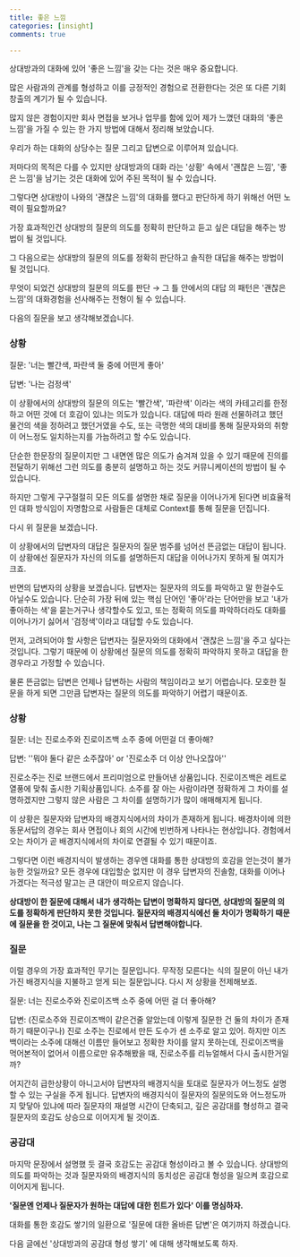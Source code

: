 ```yaml
---
title: 좋은 느낌
categories: [insight]
comments: true

---
```


상대방과의 대화에 있어 '좋은 느낌'을 갖는 다는 것은 매우 중요합니다.

많은 사람과의 관계를 형성하고 이를 긍정적인 경험으로 전환한다는 것은 또 다른 기회 창출의 계기가 될 수 있습니다.

많지 않은 경험이지만 회사 면접을 보거나 업무를 함에 있어 제가 느꼈던 대화의 '좋은 느낌'을 가질 수 있는 한 가지 방법에 대해서 정리해 보았습니다.



우리가 하는 대화의 상당수는 질문 그리고 답변으로 이루어져 있습니다.

저마다의 목적은 다를 수 있지만 상대방과의 대화 라는 '상황' 속에서 '괜찮은 느낌', '좋은 느낌'을 남기는 것은 대화에 있어 주된 목적이 될 수 있습니다.

그렇다면 상대방이 나와의 '괜찮은 느낌'의 대화를 했다고 판단하게 하기 위해선 어떤 노력이 필요할까요?



가장 효과적인건 상대방의 질문의 의도를 정확히 판단하고 듣고 싶은 대답을 해주는 방법이 될 것입니다.

그 다음으로는 상대방의 질문의 의도를 정확히 판단하고 솔직한 대답을 해주는 방법이 될 것입니다.

무엇이 되었건 상대방의 질문의 의도를 판단 → 그 틀 안에서의 대답 의 패턴은 '괜찮은 느낌'의 대화경험을 선사해주는 전형이 될 수 있습니다.

다음의 질문을 보고 생각해보겠습니다.

### 상황

질문: '너는 빨간색, 파란색 둘 중에 어떤게 좋아'

답변: '나는 검정색'

이 상황에서의 상대방의 질문의 의도는 '빨간색', '파란색' 이라는 색의 카테고리를 한정하고 어떤 것에 더 호감이 있냐는 의도가 있습니다. 대답에 따라 원래 선물하려고 했던 물건의 색을 정하려고 했던거였을 수도, 또는 극명한 색의 대비를 통해 질문자와의 취향이 어느정도 일치하는지를 가늠하려고 할 수도 있습니다.

단순한 한문장의 질문이지만 그 내면엔 많은 의도가 숨겨져 있을 수 있기 때문에 진의를 전달하기 위해선 그런 의도를 충분히 설명하고 하는 것도 커뮤니케이션의 방법이 될 수 있습니다.



하지만 그렇게 구구절절히 모든 의도를 설명한 채로 질문을 이어나가게 된다면 비효율적인 대화 방식임이 자명함으로 사람들은 대체로 Context를 통해 질문을 던집니다.



다시 위 질문을 보겠습니다.

이 상황에서의 답변자의 대답은 질문자의 질문 범주를 넘어선 뜬금없는 대답이 됩니다. 이 상황에선 질문자가 자신의 의도를 설명하든지 대답을 이어나가지 못하게 될 여지가 크죠.

반면의 답변자의 상황을 보겠습니다. 답변자는 질문자의 의도를 파악하고 말 한걸수도 아닐수도 있습니다. 단순히 가장 뒤에 있는 핵심 단어인 '좋아'라는 단어만을 보고 '내가 좋아하는 색'을 묻는거구나 생각할수도 있고, 또는 정확히 의도를 파악하더라도 대화를 이어나가기 싫어서 '검정색'이라고 대답할 수도 있습니다.

먼저, 고려되어야 할 사항은 답변자는 질문자와의 대화에서 '괜찮은 느낌'을 주고 싶다는 것입니다. 그렇기 때문에 이 상황에선 질문의 의도를 정확히 파악하지 못하고 대답을 한경우라고 가정할 수 있습니다.



물론 뜬금없는 답변은 언제나 답변하는 사람의 책임이라고 보기 어렵습니다. 모호한 질문을 하게 되면 그만큼 답변자는 질문의 의도를 파악하기 어렵기 때문이죠.

### 상황

질문: 너는 진로소주와 진로이즈백 소주 중에 어떤걸 더 좋아해?

답변: ''뭐야 둘다 같은 소주잖아' or '진로소주 더 이상 안나오잖아''

진로소주는 진로 브랜드에서 프리미엄으로 만들어낸 상품입니다. 진로이즈백은 레트로 열풍에 맞춰 출시한 기획상품입니다. 소주를 잘 아는 사람이라면 정확하게 그 차이를 설명하겠지만 그렇지 않은 사람은 그 차이를 설명하기가 많이 애매해지게 됩니다.

이 상황은 질문자와 답변자의 배경지식에서의 차이가 존재하게 됩니다. 배경차이에 의한 동문서답의 경우는 회사 면접이나 회의 시간에 빈번하게 나타나는 현상입니다. 경험에서 오는 차이가 곧 배경지식에서의 차이로 연결될 수 있기 때문이죠.

그렇다면 이런 배경지식이 발생하는 경우엔 대화를 통한 상대방의 호감을 얻는것이 불가능한 것일까요? 모든 경우에 대입할순 없지만 이 경우 답변자의 진솔함, 대화를 이어나가겠다는 적극성 말고는 큰 대안이 떠오르지 않습니다.

**상대방이 한 질문에 대해서 내가 생각하는 답변이 명확하지 않다면, 상대방의 질문의 의도를 정확하게 판단하지 못한 것입니다. 질문자의 배경지식에선 둘 차이가 명확하기 때문에 질문을 한 것이고, 나는 그 질문에 맞춰서 답변해야합니다.**

### 질문

이럴 경우의 가장 효과적인 무기는 질문입니다. 무작정 모른다는 식의 질문이 아닌 내가 가진 배경지식을 지불하고 얻게 되는 질문입니다. 다시 저 상황을 전제해보죠.

질문: 너는 진로소주와 진로이즈백 소주 중에 어떤 걸 더 좋아해?

답변: (진로소주와 진로이즈백이 같은건줄 알았는데 이렇게 질문한 건 둘의 차이가 존재하기 때문이구나) 진로 소주는 진로에서 만든 도수가 센 소주로 알고 있어. 하지만 이즈백이라는 소주에 대해선 이름만 들어보고 정확한 차이를 알지 못하는데, 진로이즈백을 먹어본적이 없어서 이름으로만 유추해봤을 때, 진로소주를 리뉴얼해서 다시 출시한거일까?

어지간히 급한상황이 아니고서야 답변자의 배경지식을 토대로 질문자가 어느정도 설명할 수 있는 구실을 주게 됩니다. 답변자의 배경지식이 질문자의 질문의도와 어느정도까지 맞닿아 있냐에 따라 질문자의 재설명 시간이 단축되고, 깊은 공감대를 형성하고 결국 질문자의 호감도 상승으로 이어지게 될 것이죠.

### 공감대

마지막 문장에서 설명했 듯 결국 호감도는 공감대 형성이라고 볼 수 있습니다. 상대방의 의도를 파악하는 것과 질문자와의 배경지식의 동치성은 공감대 형성을 일으켜 호감으로 이어지게 됩니다.

**'질문엔 언제나 질문자가 원하는 대답에 대한 힌트가 있다' 이를 명심하자.**

대화를 통한 호감도 쌓기의 일환으로 '질문에 대한 올바른 답변'은 여기까지 하겠습니다.





다음 글에선 '상대방과의 공감대 형성 쌓기' 에 대해 생각해보도록 하자.